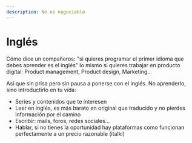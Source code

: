```yaml
---
description: No es negociable
---
```


# Inglés

Cómo dice un compañeros: "si quieres programar el primer idioma que debes aprender es el inglés" lo mismo si quieres trabajar en producto digital: Product management, Product design, Marketing…

Así que sin prisa pero sin pausa a ponerse con el inglés. No aprenderlo, sino introductirlo en tu vida:

* Series y contenidos que te interesen
* Leer en inglés, es más barato en original que traducido y no pierdes información por el camino
* Escribir: mails, foros, redes sociales…
* Hablar, si no tienes la oportunidad hay plataformas como funcionan perfectamente a un precio razonable (italki)
